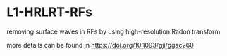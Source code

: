 # L1-HRLRT-RFs

removing surface waves in RFs by using high-resolution Radon transform

more details can be found in https://doi.org/10.1093/gji/ggac260
